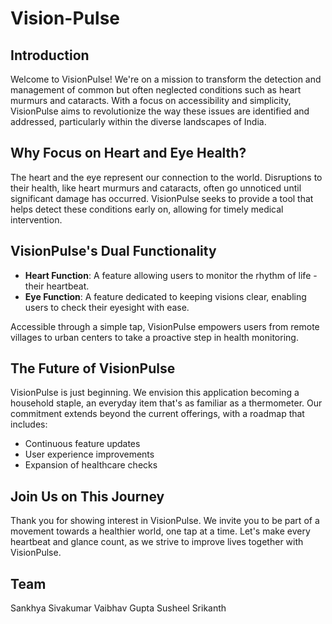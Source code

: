 # Vision-Pulse

## Introduction

Welcome to VisionPulse! We're on a mission to transform the detection and management of common but often neglected conditions such as heart murmurs and cataracts. With a focus on accessibility and simplicity, VisionPulse aims to revolutionize the way these issues are identified and addressed, particularly within the diverse landscapes of India.

## Why Focus on Heart and Eye Health?

The heart and the eye represent our connection to the world. Disruptions to their health, like heart murmurs and cataracts, often go unnoticed until significant damage has occurred. VisionPulse seeks to provide a tool that helps detect these conditions early on, allowing for timely medical intervention.

## VisionPulse's Dual Functionality

- **Heart Function**: A feature allowing users to monitor the rhythm of life - their heartbeat. 
- **Eye Function**: A feature dedicated to keeping visions clear, enabling users to check their eyesight with ease.

Accessible through a simple tap, VisionPulse empowers users from remote villages to urban centers to take a proactive step in health monitoring.

## The Future of VisionPulse

VisionPulse is just beginning. We envision this application becoming a household staple, an everyday item that's as familiar as a thermometer. Our commitment extends beyond the current offerings, with a roadmap that includes:

- Continuous feature updates
- User experience improvements
- Expansion of healthcare checks

## Join Us on This Journey

Thank you for showing interest in VisionPulse. We invite you to be part of a movement towards a healthier world, one tap at a time. Let's make every heartbeat and glance count, as we strive to improve lives together with VisionPulse.


## Team

Sankhya Sivakumar
Vaibhav Gupta
Susheel Srikanth